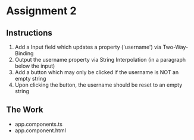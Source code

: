 # Assignment 2

## Instructions

1. Add a Input field which updates a property ('username') via Two-Way-Binding
2. Output the username property via String Interpolation (in a paragraph below the input)
3. Add a button which may only be clicked if the username is NOT an empty string
4. Upon clicking the button, the username should be reset to an empty string

## The Work
- app.components.ts
- app.component.html